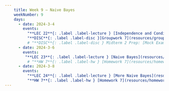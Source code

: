 ```yaml
---
    title: Week 9 – Naive Bayes
    weekNumber: 9
    days:
      - date: 2024-3-4
        events:
          "**LEC 22**{: .label .label-lecture } [Independence and Conditional Independence](resources/lecture/lec22.pdf) [✏️](resources/lecture/lec22-marked.pdf)  ":
          "**DISC**{: .label .label-disc }[Groupwork 7](resources/groupwork/groupwork7.pdf) ":
          # "**DISC**{: .label .label-disc } Midterm 2 Prep: [Mock Exam](resources/exams/mockmidterm2.pdf), [Solutions](resources/exams/mockmidterm2sol.pdf), and [Rubric](resources/exams/mockmidterm2rubric.pdf)":
      - date: 2024-3-6
        events:
         "**LEC 23**{: .label .label-lecture } [Naive Bayes](resources/lecture/lec23.pdf) [✏️](resources/lecture/lec23-marked.pdf)":
          # "**HW 7**{: .label .label-hw } [Homework 7](resources/homework/hw7/homework7.pdf) [🍃](https://www.overleaf.com/read/zkppqvmmtbtb)":
      - date: 2024-3-8
        events:
          "**LEC 24**{: .label .label-lecture } [More Naive Bayes](resources/lecture/lec24.pdf) ":
          "**HW 7**{: .label .label-hw } [Homework 7](resources/homework/hw7/homework7.pdf) [ 🍃](https://www.overleaf.com/read/xsqfgtvkbqjr#8692bd) [Extra Credit Script](resources/homework/hw7/calculator.ipynb) [Extra Credit Data](resources/homework/hw7/training_classification.csv) ":
---
```


